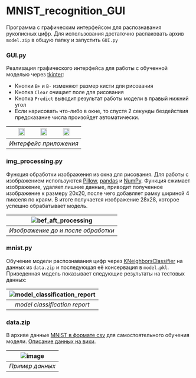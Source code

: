 # MNIST_recognition_GUI
Программа с графическим интерфейсом для распознавания рукописных цифр. Для использования достаточно распаковать архив ```model.zip``` в общую папку и запустить ```GUI.py```


### GUI.py
Реализация графического интерфейса для работы с обученной моделью через [tkinter](https://docs.python.org/3/library/tkinter.html):
- Кнопки ```B+``` и ```B-``` изменяют размер кисти для рисования 
- Кнопка ```Clear``` очищает поле для рисования
- Кнопка ```Predict``` выводит результат работы модели в правый нижний угол
- Если нарисовать что-либо в окне, то спустя 2 секунды бездействия предсказание числа произойдет автоматически.

| <img src="https://github.com/tutibase/MNIST_recognition_GUI/assets/44751053/d5addf9e-032c-4de9-9a81-479be328862f" width="30%" height="30%" /> <img src="https://github.com/tutibase/MNIST_recognition_GUI/assets/44751053/855ee0fa-2218-4a40-8b3c-ba52214563c1" width="30%" height="30%" /> <img src="https://github.com/tutibase/MNIST_recognition_GUI/assets/44751053/b670ef72-1d12-4b75-9167-0ce2478c4f22" width="30%" height="30%" /> | 
|:--:| 
| *Интерфейс приложения* |


### img_processing.py
Функция обработки изображения из окна для рисования. Для работы с изображением используются [Pillow](https://pillow.readthedocs.io/en/stable/), [pandas](https://pandas.pydata.org/) и [NumPy](https://numpy.org/). Функция сжимает изображение, удаляет лишние данные, приводит полученное изображение к размеру 20x20, после чего добавляет рамку шириной 4 пикселя по краям. В итоге получается изображение 28x28, которое успешно обрабатывает модель.

| ![bef_aft_processing](https://github.com/tutibase/MNIST_recognition_GUI/assets/44751053/d188810e-0138-449e-acd6-e26ed9fb1c52) | 
|:--:| 
| *Изображение до и после обработки* |


### mnist.py
Обучение модели распознавания цифр через [KNeighborsClassifier](https://scikit-learn.org/stable/modules/generated/sklearn.neighbors.KNeighborsClassifier.html) на данных из ```data.zip``` и последующая её консервация в ```model.pkl```. Приведенная модель показывает следующие результаты на тестовых данных: 

| ![model_classification_report](https://github.com/tutibase/MNIST_recognition_GUI/assets/44751053/8f505b6c-0377-4c45-9ef3-01eebac299c0) | 
|:--:| 
| *model classification report* |


### data.zip
В архиве данные [MNIST в формате csv](https://www.kaggle.com/datasets/oddrationale/mnist-in-csv) для самостоятельного обучения модели. [Описание данных на вики](https://ru.wikipedia.org/wiki/MNIST_(база_данных)).

| ![image](https://github.com/tutibase/MNIST_recognition_GUI/assets/44751053/4af2ddef-bb0a-4bcd-a4db-dfff89c159ee) | 
|:--:| 
| *Пример данных* |
